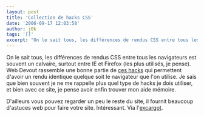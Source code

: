 ```yaml
---
layout: post
title: 'Collection de hacks CSS'
date: '2006-09-17 12:03:58'
author: j0k
tags: '[]'
excerpt: "On le sait tous, les différences de rendus CSS entre tous les navigateurs est souvent un calvaire, surtout entre IE et Firefox (les plus utilisés, je pense).     \nWeb Devout rassemble une bonne partie de [ces hacks](http://www.webdevout.net/articles/css_hacks.php) qui permettent d'avoir un rendu identique quelque soit le navigateur que l'on utilise. Je      …"
---
```


On le sait tous, les différences de rendus CSS entre tous les navigateurs est souvent un calvaire, surtout entre IE et Firefox (les plus utilisés, je pense).
Web Devout rassemble une bonne partie de [ces hacks](http://www.webdevout.net/articles/css_hacks.php) qui permettent d'avoir un rendu identique quelque soit le navigateur que l'on utilise. Je sais que bien souvent je ne me rappelle plus quel type de hacks je dois utiliser, et bien avec ce site, je pense avoir enfin trouver mon aide mémoire.

D'ailleurs vous pouvez regarder un peu le reste du site, il fournit beaucoup d'astuces web pour faire votre site. Intéressant.   Via l'[excargot](http://www.excargot.net/index_detail.php?id=403).

